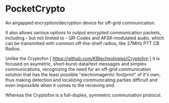 # PocketCrypto
An airgapped encryption/decryption device for off-grid communication.


It also allows various options to output encrypted communication packets, including - but not limited to - QR-Codes and AFSK-modulated audio, which can be transmitted with common off-the-shelf radios, like 27MHz PTT CB Radios.


Unlike the Cryptofon [ https://github.com/KBtechnologies/Cryptofon ] it is focused on asymetric, short-burst-data/text messages and simplex communications, recognizing the need for an off-grid communication solution that has the least possible "electromagentic footprint" of it's own, thus making detection and localizing communicating parties difficult and even impossible when it comes to the recieving end.

Whereas the Cryptofon is a full-duplex, symmetric communiation protocol.
